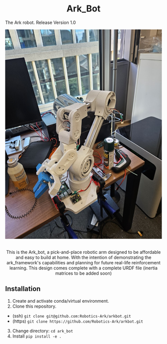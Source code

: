 
<h1 align="center">
Ark_Bot
</h1>
The Ark robot. Release Version 1.0 

![Cover Image](assets\tempcoverimg.jpg "Cover")

<div align = "center">
  <br>
  This is the Ark_bot, a pick-and-place robotic arm designed to be affordable and easy to build at home. With the intention of demonstrating the ark_framework's capabilities and planning for future real-life reinforcement learning. This design comes complete with a complete URDF file (inertia matrices to be added soon)
</div>




## Installation

1. Create and activate conda/virtual environment.
2. Clone this repository.

- (ssh) `git clone git@github.com:Robotics-Ark/arkbot.git`
- (https) `git clone https://github.com/Robotics-Ark/arkbot.git`

3. Change directory: `cd ark_bot`
4. Install `pip install -e .`
